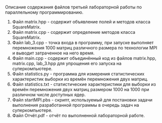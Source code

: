 Описание содержания файлов третьей лабораторной работы по параллельному программированию.
1) Файл matrix.hpp - содержит объявление полей и методов класса SquareMatrix.
2) Файл matrix.cpp - содержит определение методов класса SquareMatrix.
3) Файл lab_3.cpp - точка входа в программу, при запуске выполняет перемножения 1000 матриц различного размера по технологии MPI и выводит затраченное на него время.
4) Файл main.cpp - содержит объединённый код из файлов matrix.hpp, matrix.cpp, lab_3.hpp для упрощения его запуска на суперкомпьютере. 
5) Файл statistics.py - программа для измерения статистических характеристик выборки из времён перемножения двух матриц. 
6) Файл statistics.txt - статистические характеристики для выборки из времён перемножения двух матриц размером 1000 на 1000 при различном числе доступных ядер. 
7) Файл startMPI.pbs - скрипт, используемый для постановки задачи выполнения разработанной программы в очередь задач на суперкомпьютере.
8) Файл Отчёт.pdf - отчёт по выполненной лабораторной работе.
